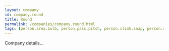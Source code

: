 ```yaml
---
layout: company
id: company.round
title: Round
permalink: /companies/company.round.html
tags: [person.area.bulb, person.pass.pitch, person.climb.snap, person.syrup.muscle, person.merge.danger]
---
```


Company details...